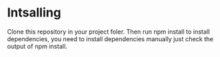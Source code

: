 # Intsalling

Clone this repository in your project foler. Then run npm install to install dependencies, you need to install dependencies manually just check the output of npm install.

